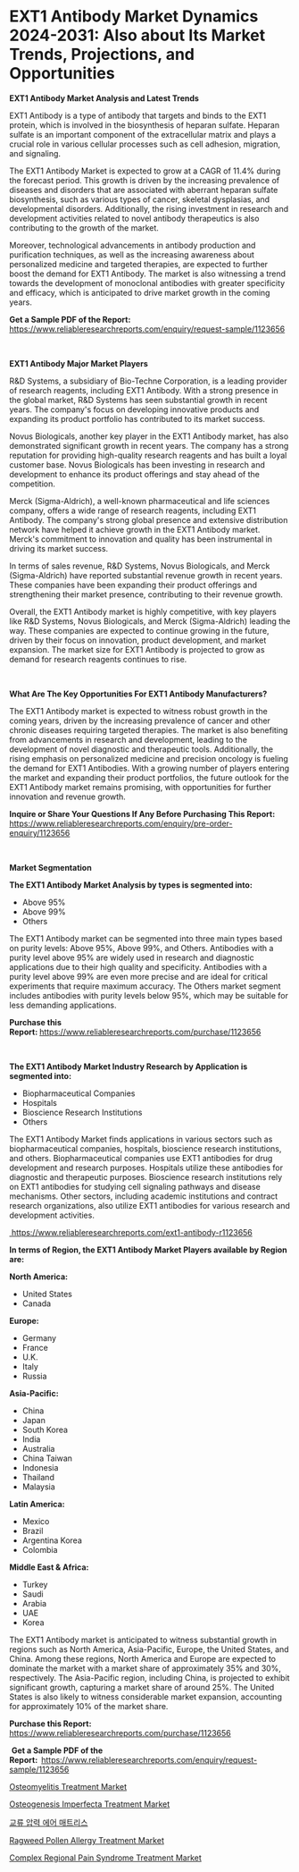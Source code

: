 <p><h1>EXT1 Antibody Market Dynamics 2024-2031: Also about Its Market Trends, Projections, and Opportunities</h1></p><p><strong>EXT1 Antibody Market Analysis and Latest Trends</strong></p>
<p><p>EXT1 Antibody is a type of antibody that targets and binds to the EXT1 protein, which is involved in the biosynthesis of heparan sulfate. Heparan sulfate is an important component of the extracellular matrix and plays a crucial role in various cellular processes such as cell adhesion, migration, and signaling.</p><p>The EXT1 Antibody Market is expected to grow at a CAGR of 11.4% during the forecast period. This growth is driven by the increasing prevalence of diseases and disorders that are associated with aberrant heparan sulfate biosynthesis, such as various types of cancer, skeletal dysplasias, and developmental disorders. Additionally, the rising investment in research and development activities related to novel antibody therapeutics is also contributing to the growth of the market.</p><p>Moreover, technological advancements in antibody production and purification techniques, as well as the increasing awareness about personalized medicine and targeted therapies, are expected to further boost the demand for EXT1 Antibody. The market is also witnessing a trend towards the development of monoclonal antibodies with greater specificity and efficacy, which is anticipated to drive market growth in the coming years.</p></p>
<p><strong>Get a Sample PDF of the Report:&nbsp;</strong> <a href="https://www.reliableresearchreports.com/enquiry/request-sample/1123656">https://www.reliableresearchreports.com/enquiry/request-sample/1123656</a></p>
<p>&nbsp;</p>
<p><strong>EXT1 Antibody Major Market Players</strong></p>
<p><p>R&D Systems, a subsidiary of Bio-Techne Corporation, is a leading provider of research reagents, including EXT1 Antibody. With a strong presence in the global market, R&D Systems has seen substantial growth in recent years. The company's focus on developing innovative products and expanding its product portfolio has contributed to its market success.</p><p>Novus Biologicals, another key player in the EXT1 Antibody market, has also demonstrated significant growth in recent years. The company has a strong reputation for providing high-quality research reagents and has built a loyal customer base. Novus Biologicals has been investing in research and development to enhance its product offerings and stay ahead of the competition.</p><p>Merck (Sigma-Aldrich), a well-known pharmaceutical and life sciences company, offers a wide range of research reagents, including EXT1 Antibody. The company's strong global presence and extensive distribution network have helped it achieve growth in the EXT1 Antibody market. Merck's commitment to innovation and quality has been instrumental in driving its market success.</p><p>In terms of sales revenue, R&D Systems, Novus Biologicals, and Merck (Sigma-Aldrich) have reported substantial revenue growth in recent years. These companies have been expanding their product offerings and strengthening their market presence, contributing to their revenue growth.</p><p>Overall, the EXT1 Antibody market is highly competitive, with key players like R&D Systems, Novus Biologicals, and Merck (Sigma-Aldrich) leading the way. These companies are expected to continue growing in the future, driven by their focus on innovation, product development, and market expansion. The market size for EXT1 Antibody is projected to grow as demand for research reagents continues to rise.</p></p>
<p>&nbsp;</p>
<p><strong>What Are The Key Opportunities For EXT1 Antibody Manufacturers?</strong></p>
<p><p>The EXT1 Antibody market is expected to witness robust growth in the coming years, driven by the increasing prevalence of cancer and other chronic diseases requiring targeted therapies. The market is also benefiting from advancements in research and development, leading to the development of novel diagnostic and therapeutic tools. Additionally, the rising emphasis on personalized medicine and precision oncology is fueling the demand for EXT1 Antibodies. With a growing number of players entering the market and expanding their product portfolios, the future outlook for the EXT1 Antibody market remains promising, with opportunities for further innovation and revenue growth.</p></p>
<p><strong>Inquire or Share Your Questions If Any Before Purchasing This Report:</strong> <a href="https://www.reliableresearchreports.com/enquiry/pre-order-enquiry/1123656">https://www.reliableresearchreports.com/enquiry/pre-order-enquiry/1123656</a></p>
<p>&nbsp;</p>
<p><strong>Market Segmentation</strong></p>
<p><strong>The EXT1 Antibody Market Analysis by types is segmented into:</strong></p>
<p><ul><li>Above 95%</li><li>Above 99%</li><li>Others</li></ul></p>
<p><p>The EXT1 Antibody market can be segmented into three main types based on purity levels: Above 95%, Above 99%, and Others. Antibodies with a purity level above 95% are widely used in research and diagnostic applications due to their high quality and specificity. Antibodies with a purity level above 99% are even more precise and are ideal for critical experiments that require maximum accuracy. The Others market segment includes antibodies with purity levels below 95%, which may be suitable for less demanding applications.</p></p>
<p><strong>Purchase this Report:&nbsp;</strong><a href="https://www.reliableresearchreports.com/purchase/1123656">https://www.reliableresearchreports.com/purchase/1123656</a></p>
<p>&nbsp;</p>
<p><strong>The EXT1 Antibody Market Industry Research by Application is segmented into:</strong></p>
<p><ul><li>Biopharmaceutical Companies</li><li>Hospitals</li><li>Bioscience Research Institutions</li><li>Others</li></ul></p>
<p><p>The EXT1 Antibody Market finds applications in various sectors such as biopharmaceutical companies, hospitals, bioscience research institutions, and others. Biopharmaceutical companies use EXT1 antibodies for drug development and research purposes. Hospitals utilize these antibodies for diagnostic and therapeutic purposes. Bioscience research institutions rely on EXT1 antibodies for studying cell signaling pathways and disease mechanisms. Other sectors, including academic institutions and contract research organizations, also utilize EXT1 antibodies for various research and development activities.</p></p>
<p><a href="https://www.reliableresearchreports.com/ext1-antibody-r1123656">&nbsp;https://www.reliableresearchreports.com/ext1-antibody-r1123656</a></p>
<p><strong>In terms of Region, the EXT1 Antibody Market Players available by Region are:</strong></p>
<p>
    <p> <strong> North America: </strong>
        <ul>
            <li>United States</li>
            <li>Canada</li>
        </ul>
        </p> 
    <p> <strong> Europe: </strong>
        <ul>
            <li>Germany</li>
            <li>France</li>
            <li>U.K.</li>
            <li>Italy</li>
            <li>Russia</li>
        </ul>
        </p> 
    <p> <strong> Asia-Pacific: </strong>
        <ul>
            <li>China</li>
            <li>Japan</li>
            <li>South Korea</li>
            <li>India</li>
            <li>Australia</li>
            <li>China Taiwan</li>
            <li>Indonesia</li>
            <li>Thailand</li>
            <li>Malaysia</li>
        </ul>
        </p> 
    <p> <strong> Latin America: </strong>
        <ul>
            <li>Mexico</li>
            <li>Brazil</li>
            <li>Argentina Korea</li>
            <li>Colombia</li>
        </ul>
        </p> 
    <p> <strong> Middle East & Africa: </strong>
        <ul>
            <li>Turkey</li>
            <li>Saudi</li>
            <li>Arabia</li>
            <li>UAE</li>
            <li>Korea</li>
        </ul>
    </p>
    </p>
<p><p>The EXT1 Antibody market is anticipated to witness substantial growth in regions such as North America, Asia-Pacific, Europe, the United States, and China. Among these regions, North America and Europe are expected to dominate the market with a market share of approximately 35% and 30%, respectively. The Asia-Pacific region, including China, is projected to exhibit significant growth, capturing a market share of around 25%. The United States is also likely to witness considerable market expansion, accounting for approximately 10% of the market share.</p></p>
<p><strong>Purchase this Report: </strong><a href="https://www.reliableresearchreports.com/purchase/1123656">https://www.reliableresearchreports.com/purchase/1123656</a></p>
<p>&nbsp;<strong>Get a Sample PDF of the Report:&nbsp;&nbsp;</strong><a href="https://www.reliableresearchreports.com/enquiry/request-sample/1123656">https://www.reliableresearchreports.com/enquiry/request-sample/1123656</a></p>
<p><strong></strong></p>
<p><p><a href="https://github.com/angeliabkratze/Market-Research-Report-List-2/blob/main/osteomyelitis-treatment-market.md">Osteomyelitis Treatment Market</a></p><p><a href="https://github.com/EveKerluke2023/Market-Research-Report-List-2/blob/main/osteogenesis-imperfecta-treatment-market.md">Osteogenesis Imperfecta Treatment Market</a></p><p><a href="https://github.com/marufmohassin05/Market-Research-Report-List-2/blob/main/483544273515.md">교류 압력 에어 매트리스</a></p><p><a href="https://github.com/Angelnienowdseej3e45z3p8c/Market-Research-Report-List-3/blob/main/ragweed-pollen-allergy-treatment-market.md">Ragweed Pollen Allergy Treatment Market</a></p><p><a href="https://github.com/msbsaifansami/Market-Research-Report-List-1/blob/main/complex-regional-pain-syndrome-treatment-market.md">Complex Regional Pain Syndrome Treatment Market</a></p></p>